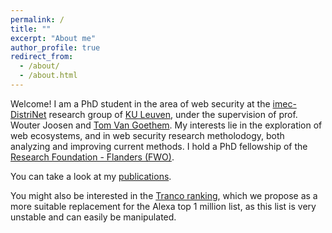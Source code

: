 ```yaml
---
permalink: /
title: ""
excerpt: "About me"
author_profile: true
redirect_from: 
  - /about/
  - /about.html
---
```


Welcome! I am a PhD student in the area of web security at the [imec-DistriNet](https://distrinet.cs.kuleuven.be/) research group of [KU Leuven](https://www.kuleuven.be/), under the supervision of prof. Wouter Joosen and [Tom Van Goethem](https://tom.vg/). My interests lie in the exploration of web ecosystems, and in web security research metholodogy, both analyzing and improving current methods. I hold a PhD fellowship of the [Research Foundation - Flanders (FWO)](https://www.fwo.be/).

You can take a look at my [publications](/publications). 

You might also be interested in the [Tranco ranking](https://tranco-list.eu/), which we propose as a more suitable replacement for the Alexa top 1 million list, as this list is very unstable and can easily be manipulated.
